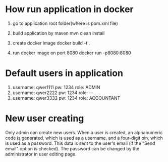 # How run application in docker

1) go to application root folder(where is pom.xml file)

2) build application by maven 
mvn clean install

3) create docker image
docker build -t <imagename> .

4) run docker image on port 8080
docker run -p8080:8080 <imagename>
# Default users in application

1) username: qwer1111 pw: 1234 role: ADMIN 
2) username: qwer2222 pw: 1234 role: --
3) username: qwer3333 pw: 1234 role: ACCOUNTANT


# New user creating
 
Only admin can create new users. When a user is created, an alphanumeric code is generated, which is used as a username,
and a four-digit pin, which is used as a password. This data is sent to the user's email (if the "Send email" option is checked).
The password can be changed by the administrator in user editing page.

